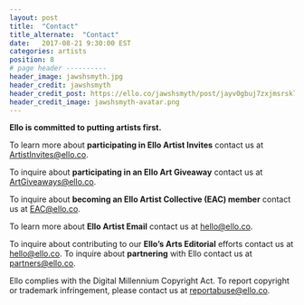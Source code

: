 ```yaml
---
layout: post
title:  "Contact"
title_alternate:  "Contact"
date:   2017-08-21 9:30:00 EST
categories: artists
position: 8
# page header ----------
header_image: jawshsmyth.jpg
header_credit: jawshsmyth
header_credit_post: https://ello.co/jawshsmyth/post/jayv0gbuj7zxjmsrsk7fzw
header_credit_image: jawshsmyth-avatar.png
---
```

**Ello is committed to putting artists first.**

To learn more about **participating in Ello Artist Invites** contact us at ArtistInvites@ello.co.

To inquire about **participating in an Ello Art Giveaway** contact us at ArtGiveaways@ello.co.

To inquire about **becoming an Ello Artist Collective (EAC) member** contact us at EAC@ello.co.

To learn more about **Ello Artist Email** contact us at hello@ello.co.

To inquire about contributing to our **Ello’s Arts Editorial** efforts contact us at hello@ello.co.
To inquire about **partnering** with Ello contact us at partners@ello.co.

Ello complies with the Digital Millennium Copyright Act. To report copyright or trademark infringement, please contact us at reportabuse@ello.co.
